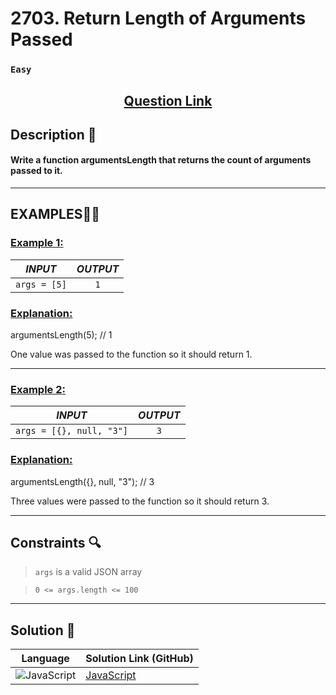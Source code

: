 # 2703. Return Length of Arguments Passed

### `Easy`


<h2 align="center">
<a href="https://leetcode.com/problems/return-length-of-arguments-passed/description/?envType=study-plan-v2&envId=30-days-of-javascript"><strong>Question Link</strong></a>
</h2>


## Description 📑

#### Write a function argumentsLength that returns the count of arguments passed to it.

---

## **EXAMPLES**💫✨ </br>

<h3>

<ins>**Example 1**:</ins> </br>

| _INPUT_ | _OUTPUT_ |
| :-----------: | :-----------: |
| `args = [5]`| `1` |

</h3>

<h3>
<ins>Explanation:</ins>
</h3>

argumentsLength(5); // 1 <br>

One value was passed to the function so it should return 1.

___
<h3>

<ins>**Example 2**:</ins> </br>

| _INPUT_ | _OUTPUT_ |
| :-----------: | :-----------: |
| `args = [{}, null, "3"]` | `3` |

</h3>


<h3>
<ins>Explanation:</ins>
</h3>

argumentsLength({}, null, "3"); // 3 <br>

Three values were passed to the function so it should return 3.


___

## Constraints 🔍

> `args` is a valid JSON array <br>

> `0 <= args.length <= 100`

___


## Solution 📃

|  Language   |  Solution Link (GitHub) |
| ------------- | ------------- |
|  ![JavaScript](https://img.shields.io/badge/javascript-%23323330.svg?style=flat&logo=javascript&logoColor=%23F7DF1E)  | [JavaScript](https://github.com/Purnima47/Leetcode-Solutions/blob/main/30%20Days%20of%20JavaScript/(9)%202703.%20Return%20Length%20of%20Arguments%20Passed/_2703ReturnLengthofArgumentsPassed.js) |
